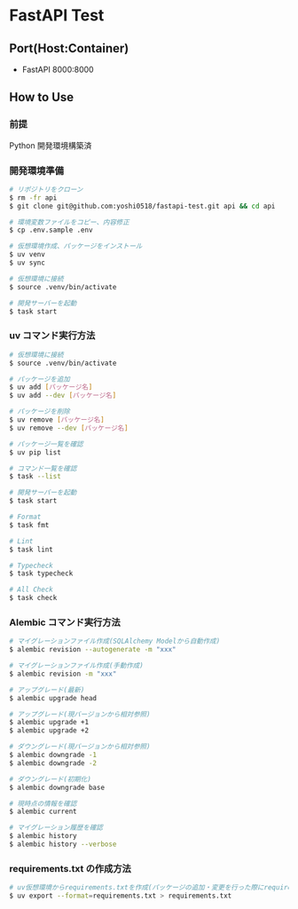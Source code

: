 # FastAPI Test

## Port(Host:Container)

- FastAPI 8000:8000

## How to Use

### 前提

Python 開発環境構築済

### 開発環境準備

```bash
# リポジトリをクローン
$ rm -fr api
$ git clone git@github.com:yoshi0518/fastapi-test.git api && cd api

# 環境変数ファイルをコピー、内容修正
$ cp .env.sample .env

# 仮想環境作成、パッケージをインストール
$ uv venv
$ uv sync

# 仮想環境に接続
$ source .venv/bin/activate

# 開発サーバーを起動
$ task start
```

### uv コマンド実行方法

```bash
# 仮想環境に接続
$ source .venv/bin/activate

# パッケージを追加
$ uv add [パッケージ名]
$ uv add --dev [パッケージ名]

# パッケージを削除
$ uv remove [パッケージ名]
$ uv remove --dev [パッケージ名]

# パッケージ一覧を確認
$ uv pip list

# コマンド一覧を確認
$ task --list

# 開発サーバーを起動
$ task start

# Format
$ task fmt

# Lint
$ task lint

# Typecheck
$ task typecheck

# All Check
$ task check
```

### Alembic コマンド実行方法

```bash
# マイグレーションファイル作成(SQLAlchemy Modelから自動作成)
$ alembic revision --autogenerate -m "xxx"

# マイグレーションファイル作成(手動作成)
$ alembic revision -m "xxx"

# アップグレード(最新)
$ alembic upgrade head

# アップグレード(現バージョンから相対参照)
$ alembic upgrade +1
$ alembic upgrade +2

# ダウングレード(現バージョンから相対参照)
$ alembic downgrade -1
$ alembic downgrade -2

# ダウングレード(初期化)
$ alembic downgrade base

# 現時点の情報を確認
$ alembic current

# マイグレーション履歴を確認
$ alembic history
$ alembic history --verbose
```

### requirements.txt の作成方法

```bash
# uv仮想環境からrequirements.txtを作成(パッケージの追加・変更を行った際にrequirements.txtを最新化する)
$ uv export --format=requirements.txt > requirements.txt
```
